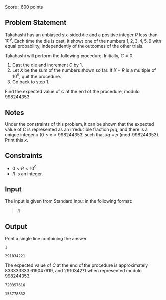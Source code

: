 Score : $600$ points

## Problem Statement

Takahashi has an unbiased six-sided die and a positive integer $R$ less than $10^9$.
Each time the die is cast, it shows one of the numbers $1,2,3,4,5,6$ with equal probability, independently of the outcomes of the other trials.

Takahashi will perform the following procedure.
Initially, $C=0$.

1. Cast the die and increment $C$ by $1$.
2. Let $X$ be the sum of the numbers shown so far. If $X-R$ is a multiple of $10^9$, quit the procedure.
3. Go back to step 1.

Find the expected value of $C$ at the end of the procedure, modulo $998244353$.

## Notes

Under the constraints of this problem, it can be shown that the expected value of $C$ is represented as an irreducible fraction $p/q$, and there is a unique integer $x\ (0\leq x\lt998244353)$ such that $xq \equiv p\pmod{998244353}$.
Print this $x$.

## Constraints

- $0\lt R\lt10^9$
- $R$ is an integer.

## Input

The input is given from Standard Input in the following format:

> $R$

## Output

Print a single line containing the answer.

```input1
1
```

```output1
291034221
```

The expected value of $C$ at the end of the procedure is approximately $833333333.619047619$, and $291034221$ when represented modulo $998244353$.

```input2
720357616
```

```output2
153778832
```